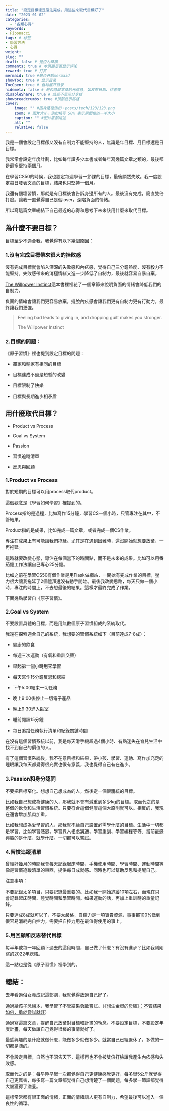 ```yaml
---
title: "設定目標總是沒法完成，用這些來取代目標好了"
date: "2023-01-02"
categories: 
  - "各類心得"
keywords: 
- Fibonacci
tags: # 标签
- 學習方法
- 心得
weight:
slug: ""
draft: false # 是否为草稿
comments: true # 本页面是否显示评论
reward: true # 打赏
mermaid: true #是否开启mermaid
showToc: true # 显示目录
TocOpen: true # 自动展开目录
hidemeta: false # 是否隐藏文章的元信息，如发布日期、作者等
disableShare: true # 底部不显示分享栏
showbreadcrumbs: true #顶部显示路径
cover:
    image: "" #图片路径例如：posts/tech/123/123.png
    zoom: # 图片大小，例如填写 50% 表示原图像的一半大小
    caption: "" #图片底部描述
    alt: ""
    relative: false
---
```


我是一個會設定目標卻又沒有自制力不能堅持的人，無論是年目標、月目標還是日目標。

我常常會設定年度計劃，比如每年讀多少本書或者每年寫幾篇文章之類的，最後都是最多堅持兩個月。

在學習CS50的時候，我也設定每週學習一節課的目標，最後顯然失敗。我一度設定每日發表文章的目標，結果也只堅持一個月。

我還有個壞習慣，那就是有目標後會告訴身邊所有的人。最後沒有完成，簡直雙倍打臉。讓我一直覺得自己是個loser，深陷負面的情緒。

所以寫這篇文章總結下自己最近的心得和思考下未來該用什麼來取代目標。

## 為什麼不要目標？

目標至少不適合我，我覺得有以下幾個原因：

### 1.沒有完成目標帶來很大的挫敗感

沒有完成目標就會陷入深深的失敗感和內疚感，覺得自己三分鐘熱度、沒有毅力不能堅持。失敗感帶來的消極情緒又進一步降低了自制力，最後就容易自暴自棄。

[The Willpower Instinct](https://www.youtube.com/watch?v=V5BXuZL1HAg)這本書裡裡花了一個章節來說明負面的情緒會降低我們的自制力。

負面的情緒會讓我們更容易放棄，擺脫內疚感會讓我們更有自制力更有行動力，最終讓我們更強。

> Feeling bad leads to giving in, and dropping guilt makes you stronger.
> 
> The Willpower Instinct

### 2.目標的問題：

《原子習慣》裡也提到設定目標的問題：

- 贏家和輸家有相同的目標

- 目標達成不過是短暫的改變

- 目標限制了快樂

- 目標與長期進步相矛盾

## 用什麼取代目標？

- Product vs Process

- Goal vs System

- Passion

- 習慣追蹤清單

- 反思與回顧

### 1.Product vs Process

對於短期的目標可以用process取代product。

這個觀念是《學習如何學習》裡提到的。

Process指的是過程，比如寫作15分鐘，學習CS一個小時，只管專注在其中，不管結果。

Product指的是成果，比如完成一篇文章，或者完成一個CS作業。

專注在成果上有可能讓我們拖延。尤其是在遇到困難時，還沒開始就想要放棄，一再拖延。

這時就要改變心態，專注在每個當下的時間點，而不是未來的成果。比如可以用番茄鐘工作法讓自己專心25分鐘。

比如之前在學習CS50有個作業是用Flask做網站，一開始有完成作業的目標，壓力很大讓我拖延了2個禮拜還沒有動手開始。最後我改變思路，每天只做一個小時，專注的時間上，不去想最後的結果。這樣才最終完成了作業。

下面幾點學習自《原子習慣》。

### 2.Goal vs System

不要設置具體的目標，而是用無數個原子習慣組成的系統取代。

我還在探索適合自己的系統，我想要的習慣系統如下（目前達成7-8成）：

- 健康的飲食

- 每週三次運動（有氧和重訓交替）

- 早起第一個小時用來學習

- 每天寫作15分鐘反思和總結

- 下午5:00結束一切任務

- 晚上9:00後停止一切電子產品

- 晚上9:30進入臥室

- 睡前閱讀15分鐘

- 每日追蹤任務執行清單和紀錄關鍵時間

在沒有這個習慣系統以前，我是每天滑手機超過4個小時、有點迷失在育兒生活中找不到自己的價值的人。

有了這個習慣系統後，我不在意目標和結果，帶小孩、學習、運動、寫作加充足的睡眠讓我每天都覺得很充實也很有意義，我也覺得自己有在進步。

### 3.Passion和身分認同

不要把目標窄化。想想自己想成為的人，然後定一個很籠統的目標。

比如我自己想成為健康的人，那我就不會有減重到多少kg的目標。取而代之的是整個的飲食和生活習慣系統。只要符合這個健康這個大原則就可以。相反的，我現在還會增加肌肉加重。

比如我想成為愛學習的人，那我就不給自己設置必需學什麼的目標。生活中一切都是學習，比如學習感恩、學習與人相處溝通、學習重訓、學習編程等等。當前最感興趣的是什麼，就學什麼。一切都可以嘗試。

### 4.習慣追蹤清單

曾經好幾月的時間我會每天記錄起床時間、手機使用時間、學習時間、運動時間等像是習慣追蹤清單的東西，提供每日成就感。同時也可以幫助反思和提醒自己。

注意事項：

不要記錄太多項目，只要記錄最重要的。比如我一開始追蹤10項左右，而現在只會記錄起床時間、睡覺時間和學習時間。如果運動的話，再加上重訓時的重量記錄。

只要達成8成就可以了，不要太嚴格，自控力是一項寶貴資源，事事都100%做到很容易消耗完自控力，需要把自控力用在最值得使用的事上。

### 5.用回顧和反思替代目標

每半年或每一年回顧下過去的這段時間，自己做了什麼？有沒有進步？比如我剛剛寫的2022年總結。

這一點也是從《原子習慣》裡學到的。

## 總結：

去年看過俗女養成記這部劇，我就覺得放過自己好了。

通過給孩子念繪本，我學習了不管結果勇敢嘗試。（[《想生金蛋的母雞》：不管結果如何，勇於嘗試就好](https://fulltimemammy.com/try/)）

通過寫這篇文章，提醒自己放棄對目標和計畫的執念。不要設定目標，不要設定年度計畫，每天做讓自己覺得很棒的事情就好了。

最感興趣的是什麼就做什麼，能做多少就做多少。就當自己已經退休了，多做的一切都是賺的。

不會設定目標，自然也不昭告天下，這樣再也不會被雙倍打臉讓我產生內疚感和失敗感。

取而代之的是：每早睡早起一次都覺得自己更健康感覺更好，每多舉5公斤就覺得自己更厲害，每多寫一篇文章都覺得自己想清楚了一個問題，每多學一節課都覺得大腦獲得了滋養。

這樣常常都有很正面的情緒，正面的情緒讓人更有自制力，希望最後可以進入一個良性的循環。
